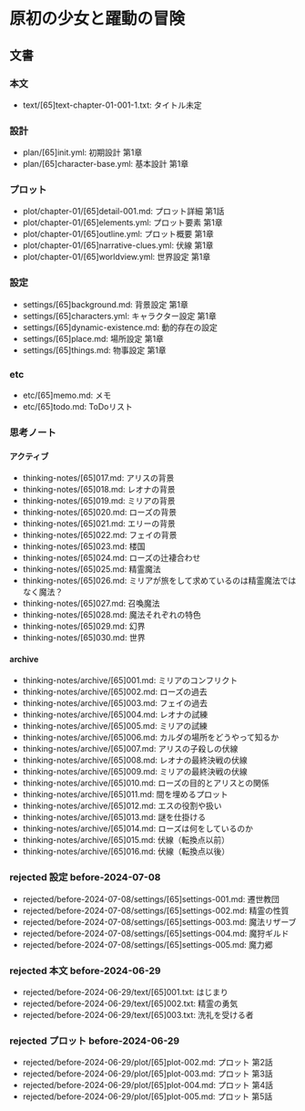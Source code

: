 # 原初の少女と躍動の冒険
## 文書
### 本文
- text/[65]text-chapter-01-001-1.txt: タイトル未定


### 設計
- plan/[65]init.yml:           初期設計 第1章
- plan/[65]character-base.yml: 基本設計 第1章


### プロット
- plot/chapter-01/[65]detail-001.md:       プロット詳細 第1話
- plot/chapter-01/[65]elements.yml:        プロット要素 第1章
- plot/chapter-01/[65]outline.yml:         プロット概要 第1章
- plot/chapter-01/[65]narrative-clues.yml: 伏線 第1章
- plot/chapter-01/[65]worldview.yml:       世界設定 第1章


### 設定
- settings/[65]background.md:        背景設定 第1章
- settings/[65]characters.yml:       キャラクター設定 第1章
- settings/[65]dynamic-existence.md: 動的存在の設定
- settings/[65]place.md:             場所設定 第1章
- settings/[65]things.md:            物事設定 第1章


### etc
- etc/[65]memo.md: メモ
- etc/[65]todo.md: ToDoリスト


### 思考ノート
#### アクティブ
- thinking-notes/[65]017.md: アリスの背景
- thinking-notes/[65]018.md: レオナの背景
- thinking-notes/[65]019.md: ミリアの背景
- thinking-notes/[65]020.md: ローズの背景
- thinking-notes/[65]021.md: エリーの背景
- thinking-notes/[65]022.md: フェイの背景
- thinking-notes/[65]023.md: 楼国
- thinking-notes/[65]024.md: ローズの辻褄合わせ
- thinking-notes/[65]025.md: 精霊魔法
- thinking-notes/[65]026.md: ミリアが旅をして求めているのは精霊魔法ではなく魔法？
- thinking-notes/[65]027.md: 召喚魔法
- thinking-notes/[65]028.md: 魔法それぞれの特色
- thinking-notes/[65]029.md: 幻界
- thinking-notes/[65]030.md: 世界


#### archive
- thinking-notes/archive/[65]001.md: ミリアのコンフリクト
- thinking-notes/archive/[65]002.md: ローズの過去
- thinking-notes/archive/[65]003.md: フェイの過去
- thinking-notes/archive/[65]004.md: レオナの試練
- thinking-notes/archive/[65]005.md: ミリアの試練
- thinking-notes/archive/[65]006.md: カルダの場所をどうやって知るか
- thinking-notes/archive/[65]007.md: アリスの子殺しの伏線
- thinking-notes/archive/[65]008.md: レオナの最終決戦の伏線
- thinking-notes/archive/[65]009.md: ミリアの最終決戦の伏線
- thinking-notes/archive/[65]010.md: ローズの目的とアリスとの関係
- thinking-notes/archive/[65]011.md: 間を埋めるプロット
- thinking-notes/archive/[65]012.md: エスの役割や扱い
- thinking-notes/archive/[65]013.md: 謎を仕掛ける
- thinking-notes/archive/[65]014.md: ローズは何をしているのか
- thinking-notes/archive/[65]015.md: 伏線（転換点以前）
- thinking-notes/archive/[65]016.md: 伏線（転換点以後）


### rejected 設定 before-2024-07-08
- rejected/before-2024-07-08/settings/[65]settings-001.md: 遷世教団
- rejected/before-2024-07-08/settings/[65]settings-002.md: 精霊の性質
- rejected/before-2024-07-08/settings/[65]settings-003.md: 魔法リザーブ
- rejected/before-2024-07-08/settings/[65]settings-004.md: 魔狩ギルド
- rejected/before-2024-07-08/settings/[65]settings-005.md: 魔力郷


### rejected 本文 before-2024-06-29
- rejected/before-2024-06-29/text/[65]001.txt: はじまり
- rejected/before-2024-06-29/text/[65]002.txt: 精霊の勇気
- rejected/before-2024-06-29/text/[65]003.txt: 洗礼を受ける者


### rejected プロット before-2024-06-29
- rejected/before-2024-06-29/plot/[65]plot-002.md: プロット 第2話
- rejected/before-2024-06-29/plot/[65]plot-003.md: プロット 第3話
- rejected/before-2024-06-29/plot/[65]plot-004.md: プロット 第4話
- rejected/before-2024-06-29/plot/[65]plot-005.md: プロット 第5話
